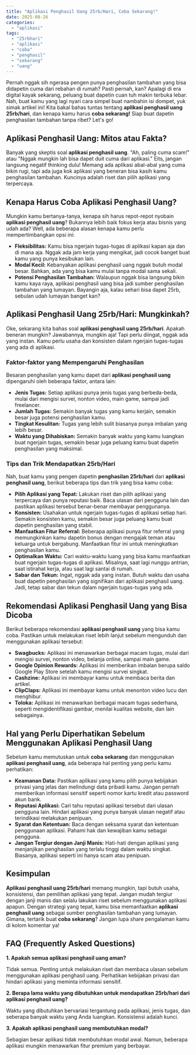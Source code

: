 ```yaml
---
title: "Aplikasi Penghasil Uang 25rb/Hari, Coba Sekarang!"
date: 2025-08-26
categories: 
  - "aplikasi"
tags: 
  - "25rbhari"
  - "aplikasi"
  - "coba"
  - "penghasil"
  - "sekarang"
  - "uang"
---
```


Pernah nggak sih ngerasa pengen punya penghasilan tambahan yang bisa didapetin cuma dari rebahan di rumah? Pasti pernah, kan? Apalagi di era digital kayak sekarang, peluang buat dapetin cuan tuh makin terbuka lebar. Nah, buat kamu yang lagi nyari cara simpel buat nambahin isi dompet, yuk simak artikel ini! Kita bakal bahas tuntas tentang **aplikasi penghasil uang 25rb/hari**, dan kenapa kamu harus **coba sekarang!** Siap buat dapetin penghasilan tambahan tanpa ribet? Let's go!

## Aplikasi Penghasil Uang: Mitos atau Fakta?

Banyak yang skeptis soal **aplikasi penghasil uang**. "Ah, paling cuma scam!" atau "Nggak mungkin lah bisa dapet duit cuma dari aplikasi." Eits, jangan langsung negatif thinking dulu! Memang ada aplikasi abal-abal yang cuma bikin rugi, tapi ada juga kok aplikasi yang beneran bisa kasih kamu penghasilan tambahan. Kuncinya adalah riset dan pilih aplikasi yang terpercaya.

## Kenapa Harus Coba Aplikasi Penghasil Uang?

Mungkin kamu bertanya-tanya, kenapa sih harus repot-repot nyobain **aplikasi penghasil uang**? Bukannya lebih baik fokus kerja atau bisnis yang udah ada? Well, ada beberapa alasan kenapa kamu perlu mempertimbangkan opsi ini:

- **Fleksibilitas:** Kamu bisa ngerjain tugas-tugas di aplikasi kapan aja dan di mana aja. Nggak ada jam kerja yang mengikat, jadi cocok banget buat kamu yang punya kesibukan lain.
- **Modal Kecil:** Kebanyakan aplikasi penghasil uang nggak butuh modal besar. Bahkan, ada yang bisa kamu mulai tanpa modal sama sekali.
- **Potensi Penghasilan Tambahan:** Walaupun nggak bisa langsung bikin kamu kaya raya, aplikasi penghasil uang bisa jadi sumber penghasilan tambahan yang lumayan. Bayangin aja, kalau sehari bisa dapet 25rb, sebulan udah lumayan banget kan?

## Aplikasi Penghasil Uang 25rb/Hari: Mungkinkah?

Oke, sekarang kita bahas soal **aplikasi penghasil uang 25rb/hari**. Apakah beneran mungkin? Jawabannya, mungkin aja! Tapi perlu diingat, nggak ada yang instan. Kamu perlu usaha dan konsisten dalam ngerjain tugas-tugas yang ada di aplikasi.

### Faktor-faktor yang Mempengaruhi Penghasilan

Besaran penghasilan yang kamu dapet dari **aplikasi penghasil uang** dipengaruhi oleh beberapa faktor, antara lain:

- **Jenis Tugas:** Setiap aplikasi punya jenis tugas yang berbeda-beda, mulai dari mengisi survei, nonton video, main game, sampai jadi freelancer.
- **Jumlah Tugas:** Semakin banyak tugas yang kamu kerjain, semakin besar juga potensi penghasilan kamu.
- **Tingkat Kesulitan:** Tugas yang lebih sulit biasanya punya imbalan yang lebih besar.
- **Waktu yang Dihabiskan:** Semakin banyak waktu yang kamu luangkan buat ngerjain tugas, semakin besar juga peluang kamu buat dapetin penghasilan yang maksimal.

### Tips dan Trik Mendapatkan 25rb/Hari

Nah, buat kamu yang pengen dapetin **penghasilan 25rb/hari** dari **aplikasi penghasil uang**, berikut beberapa tips dan trik yang bisa kamu coba:

- **Pilih Aplikasi yang Tepat:** Lakukan riset dan pilih aplikasi yang terpercaya dan punya reputasi baik. Baca ulasan dari pengguna lain dan pastikan aplikasi tersebut benar-benar membayar penggunanya.
- **Konsisten:** Usahakan untuk ngerjain tugas-tugas di aplikasi setiap hari. Semakin konsisten kamu, semakin besar juga peluang kamu buat dapetin penghasilan yang stabil.
- **Manfaatkan Fitur Referral:** Beberapa aplikasi punya fitur referral yang memungkinkan kamu dapetin bonus dengan mengajak teman atau keluarga untuk bergabung. Manfaatkan fitur ini untuk meningkatkan penghasilan kamu.
- **Optimalkan Waktu:** Cari waktu-waktu luang yang bisa kamu manfaatkan buat ngerjain tugas-tugas di aplikasi. Misalnya, saat lagi nunggu antrian, saat istirahat kerja, atau saat lagi santai di rumah.
- **Sabar dan Tekun:** Ingat, nggak ada yang instan. Butuh waktu dan usaha buat dapetin penghasilan yang signifikan dari aplikasi penghasil uang. Jadi, tetap sabar dan tekun dalam ngerjain tugas-tugas yang ada.

## Rekomendasi Aplikasi Penghasil Uang yang Bisa Dicoba

Berikut beberapa rekomendasi **aplikasi penghasil uang** yang bisa kamu coba. Pastikan untuk melakukan riset lebih lanjut sebelum mengunduh dan menggunakan aplikasi tersebut:

- **Swagbucks:** Aplikasi ini menawarkan berbagai macam tugas, mulai dari mengisi survei, nonton video, belanja online, sampai main game.
- **Google Opinion Rewards:** Aplikasi ini memberikan imbalan berupa saldo Google Play Store setelah kamu mengisi survei singkat.
- **Cashzine:** Aplikasi ini membayar kamu untuk membaca berita dan artikel.
- **ClipClaps:** Aplikasi ini membayar kamu untuk menonton video lucu dan menghibur.
- **Toloka:** Aplikasi ini menawarkan berbagai macam tugas sederhana, seperti mengidentifikasi gambar, menilai kualitas website, dan lain sebagainya.

## Hal yang Perlu Diperhatikan Sebelum Menggunakan Aplikasi Penghasil Uang

Sebelum kamu memutuskan untuk **coba sekarang** dan menggunakan **aplikasi penghasil uang**, ada beberapa hal penting yang perlu kamu perhatikan:

- **Keamanan Data:** Pastikan aplikasi yang kamu pilih punya kebijakan privasi yang jelas dan melindungi data pribadi kamu. Jangan pernah memberikan informasi sensitif seperti nomor kartu kredit atau password akun bank.
- **Reputasi Aplikasi:** Cari tahu reputasi aplikasi tersebut dari ulasan pengguna lain. Hindari aplikasi yang punya banyak ulasan negatif atau terindikasi melakukan penipuan.
- **Syarat dan Ketentuan:** Baca dengan seksama syarat dan ketentuan penggunaan aplikasi. Pahami hak dan kewajiban kamu sebagai pengguna.
- **Jangan Tergiur dengan Janji Manis:** Hati-hati dengan aplikasi yang menjanjikan penghasilan yang terlalu tinggi dalam waktu singkat. Biasanya, aplikasi seperti ini hanya scam atau penipuan.

## Kesimpulan

**Aplikasi penghasil uang 25rb/hari** memang mungkin, tapi butuh usaha, konsistensi, dan pemilihan aplikasi yang tepat. Jangan mudah tergiur dengan janji manis dan selalu lakukan riset sebelum menggunakan aplikasi apapun. Dengan strategi yang tepat, kamu bisa memanfaatkan **aplikasi penghasil uang** sebagai sumber penghasilan tambahan yang lumayan. Gimana, tertarik buat **coba sekarang**? Jangan lupa share pengalaman kamu di kolom komentar ya!

## FAQ (Frequently Asked Questions)

**1\. Apakah semua aplikasi penghasil uang aman?**

Tidak semua. Penting untuk melakukan riset dan membaca ulasan sebelum menggunakan aplikasi penghasil uang. Perhatikan kebijakan privasi dan hindari aplikasi yang meminta informasi sensitif.

**2\. Berapa lama waktu yang dibutuhkan untuk mendapatkan 25rb/hari dari aplikasi penghasil uang?**

Waktu yang dibutuhkan bervariasi tergantung pada aplikasi, jenis tugas, dan seberapa banyak waktu yang Anda luangkan. Konsistensi adalah kunci.

**3\. Apakah aplikasi penghasil uang membutuhkan modal?**

Sebagian besar aplikasi tidak membutuhkan modal awal. Namun, beberapa aplikasi mungkin menawarkan fitur premium yang berbayar.
